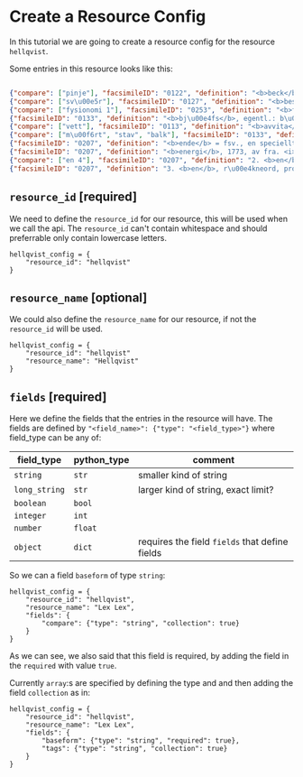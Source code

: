 # Create a Resource Config

In this tutorial we are going to create a resource config for the resource `hellqvist`.

Some entries in this resource looks like this:

```json

{"compare": ["pinje"], "facsimileID": "0122", "definition": "<b>beck</b>, fsv. <i>bik</i> = isl. <i>bik</i>, da. <i>beg</i>, f sax. <i>pik</i>, fhty. <i>peh</i> (ty. <i>pech</i>), ags. <i>pic</i> (eng. <i>pitch</i>), l\u00e5n fr\u00e5n lat. <i>pix</i> (genit. <i>picis</i>); besl. med grek. <i>p\u00edssa</i>, beck (av <i>*piki\u032fa</i>), o. m\u00f6jl. lat. <i>p\u012bnus</i>, gran, fura (jfr <sp>pinje</sp>).", "lemgram": "beck..e.1", "baseform": ["beck"], "partOfSpeech": ["nn"]}
{"compare": ["sv\u00e5r"], "facsimileID": "0127", "definition": "<b>besv\u00e4ra</b>, fsv. <i>besv\u01e3ra</i>, = da. <i>besv\u00e6re</i>, fr\u00e5n mlty. <i>besw\u00earen</i> = ty. <i>beschweren</i>, till mlty. <i>sw\u00e2r</i>, tung (se <sp>sv\u00e5r</sp>); allts\u00e5 egentl.: tynga p\u00e5. I \u00e4. nsv. \u00e4ven <i>besvara</i>. -- Den refl. anv. i betyd. 'klaga o. d.', 1561, kommer fr\u00e5n ty. <i>sich beschweren</i>; m\u00f6jl. utvecklat ur betyd. 'k\u00e4nna sig betungad av ngt'.", "lemgram": "besv\u00e4ra..e.1", "baseform": ["besv\u00e4ra"], "partOfSpeech": ["vb"]}
{"compare": ["fysionomi 1"], "facsimileID": "0253", "definition": "<b>fysik</b>, fr\u00e5n fra. <i>physique</i> osv., till grek. adj. <i>physik\u00f3s</i>, avledn. av grek. <i>ph\u00fdsis</i> f., natur = ie. <i>*bhu-ti-s</i>, till roten <i>bhu</i>, v\u00e4xa, vara, bliva, i grek. <i>ph\u00fd\u014d</i>, alstrar, lat. <i>f\u016bi</i>, har varit, sv. <sp>bo</sp>, <sp>bygga</sp> osv. Jfr f\u00f6lj.", "lemgram": "fysik..e.1", "baseform": ["fysik"], "partOfSpeech": ["nn"]}
{"facsimileID": "0133", "definition": "<b>bj\u00e4fs</b>, egentl.: b\u00e5rd, frans o. dyl., o. 1630; sedan i utvidgad bem\u00e4rkelse, jfr \u00e4. nsv. <i>bj\u00e4fsa</i>, b\u00e5rd, garnering, Var. rer. 1538 m. fl.; av ok\u00e4nt ursprung.", "lemgram": "bj\u00e4fs..e.1", "baseform": ["bj\u00e4fs"], "partOfSpeech": ["nn"]}
{"compare": ["vett"], "facsimileID": "0113", "definition": "<b>avvita</b>, fsv. <i>afvita</i>, av till i betyd. 'fr\u00e5n' o. fsv. <i>vit</i>, vett; jfr fsv. <i>vanvita</i>; fsv. <i>avita</i> b\u00f6r kanske j\u00e4mf\u00f6ras med mlty. <i>\u00e2witte</i>, d\u00e5rskap; se f. \u00f6. <sp>vett</sp>.", "lemgram": "avvita..e.1", "baseform": ["avvita"], "partOfSpeech": ["av"]}
{"compare": ["m\u00f6rt", "stav", "balk"], "facsimileID": "0133", "definition": "<b>bj\u00e4lke</b>, fsv. <i>bi\u00e6lke</i> = isl. <i>bjalke</i>, da. <i>bjelke</i>, ett speciellt nordiskt ord, av germ. <i>*belkan-</i>, avljudsform till <sp>balk</sp> (se d. o). \u2014 I sv. dial. \u00e4ven som fisknamn, Leuciscus grislagine, likbetydande med sv. dial. <i>stamm</i>, <i>st\u00e4vling</i> (: <sp>stav</sp>), <i>v\u00e4ling</i> (: isl. <i>v\u01ebir</i>, k\u00e4pp); jfr under <sp>m\u00f6rt</sp>.", "lemgram": "bj\u00e4lke..e.1", "baseform": ["bj\u00e4lke"], "partOfSpeech": ["nn"]}
{"facsimileID": "0207", "definition": "<b>ende</b> = fsv., en speciellt svensk\nbildning efter ordningstalen p\u00e5 <i>-de</i>, vartill\nsenare superl. <sp>endaste</sp> o. adv. <sp>endast</sp>,\ni fsv. uttryckt med <i>\u0113naster</i>, adv.: <i>\u0113nast(a),\nat \u0113nasto</i>. \u2014 Om sv. dial. <i>enka</i>, ende,\nse <sp>enkom</sp>.", "lemgram": "ende..e.1", "baseform": ["ende"], "partOfSpeech": ["av"]}
{"facsimileID": "0207", "definition": "<b>energi</b>, 1773, av fra. <i>\u00e9nergie</i>, ett\nmode- o. slagord under franska revolutionen\no. v\u00e4l egentligen f\u00f6rst d\u00e5 allm\u00e4nt, av\ngrek. <i>en\u00e9rgeia</i>, till <i>energ\u00f3s</i>, verksam, till\n<i>en</i>, i, o. <i>\u00e9rgon</i>, arbete (= <sp>verk</sp>).", "lemgram": "energi..e.1", "baseform": ["energi"], "partOfSpeech": ["nn"]}
{"compare": ["en 4"], "facsimileID": "0207", "definition": "2. <b>en</b>, adv., framf\u00f6r r\u00e4kneord: vid\npass, efter ty. <i>ein</i> i samma betyd., egentl.\nneutr. till <i>ein</i>, en, s\u00e5som attribut till\ndet f\u00f6lj. uttr.", "lemgram": "en..ab.3", "baseform": ["en"], "partOfSpeech": ["ab"]}
{"facsimileID": "0207", "definition": "3. <b>en</b>, r\u00e4kneord, pron. o. obest, art.,\nfsv. <i>en</i>, <i>\u00e6n</i> = isl. <i>einn</i>, da. <i>en</i> got. <i>ains</i>,\nfsax. <i>\u00e9n</i>, fhty., ty. <i>ein</i>, ags. <i>\u00e1n</i> (eng. <i>one</i>, \n<i>a</i>); av germ. <i>*aina-</i>, av ie. <i>*oi-no-</i> = lat.\n<i>\u016bnus</i> (\u00e4. <i>oinos</i>; jfr <sp>noll 1</sp>), en, grek.\ndial. <i>oin\u00f3s</i> (<i>oin\u0113\u0301</i> f.), etta p\u00e5 t\u00e4rning, fir.\n<i>oen</i>, preuss. <i>ains</i> osv.; jfr grek. <i>o\u0129os</i>,\nensam, av <i>*oi-u\u032fo-</i>, o. sanskr. <i>\u0113ka-</i>, av\n<i>*oi-ko-</i>. \u2014 H\u00e4rtill: <sp>enbett</sp>, sbst. o. adv.,\nv\u00e4l neutr. till fsv. <i>enbetter</i> (uppvisat bl.\ni betyd. 'envis'), till <sp>beta 2</sp>, h\u00e4r i betyd.:\nbetsla o. d.; jfr no. <i>einbeite</i> n., till <i>beite</i>,\nf\u00f6rsp\u00e4nning med betsel, formellt = <sp>bete \n2</sp>. \u2014 <sp>Endr\u00e4kt</sp>, se <sp>-dr\u00e4kt</sp>. \u2014 <sp>Enstaka</sp>,\nadj. = fsv., isl., till <sp>stake</sp>; jfr fsv.\n<i>enstika</i>, motsv. da. (vard.) <i>enstig</i>, till isl.\n<i>stika</i>, st\u00f6r, stake (resp. <i>stik</i>, p\u00e5lar); se\n<sp>enst\u00f6ring</sp> (slutet). Hos Bureus Suml.\no. 1600: <i>enstakat</i> m. sg.", "lemgram": "en..nl.4", "baseform": ["en"], "partOfSpeech": ["nl"]}
```

## `resource_id` [required]

We need to define the `resource_id` for our resource, this will be used when we call the api.
The `resource_id` can't contain whitespace and should preferrable only contain lowercase letters.

```
hellqvist_config = {
    "resource_id": "hellqvist"
}
```

## `resource_name` [optional]

We could also define the `resource_name` for our resource, if not the `resource_id` will be used.

```
hellqvist_config = {
    "resource_id": "hellqvist"
    "resource_name": "Hellqvist"
}
```

## `fields` [required]

Here we define the fields that the entries in the resource will have.
The fields are defined by `"<field_name>": {"type": "<field_type>"}` where field_type can be any of:

| field_type    | python_type | comment                                        |
| ------------- | ----------- | ---------------------------------------------- |
| `string`      | `str`       | smaller kind of string                         |
| `long_string` | `str`       | larger kind of string, exact limit?            |
| `boolean`     | `bool`      |
| `integer`     | `int`       |
| `number`      | `float`     |
| `object`      | `dict`      | requires the field `fields` that define fields |

So we can a field `baseform` of type `string`:

```
hellqvist_config = {
    "resource_id": "hellqvist",
    "resource_name": "Lex Lex",
    "fields": {
        "compare": {"type": "string", "collection": true}
    }
}
```

As we can see, we also said that this field is required, by adding the field in the `required` with value `true`.

Currently `array`:s are specified by defining the type and and then adding the field `collection` as in:

```
hellqvist_config = {
    "resource_id": "hellqvist",
    "resource_name": "Lex Lex",
    "fields": {
        "baseform": {"type": "string", "required": true},
        "tags": {"type": "string", "collection": true}
    }
}
```
